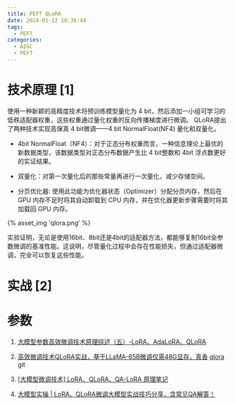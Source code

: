 ```yaml
---
title: PEFT QLoRA
date: 2024-01-12 10:36:44
tags:
  - PEFT
categories:
  - AIGC
  - PEFT
---
```


<p></p>
<!-- more -->

# 技术原理 [1]
使用一种新颖的高精度技术将预训练模型量化为 4 bit，然后添加一小组可学习的低秩适配器权重，这些权重通过量化权重的反向传播梯度进行微调。
QLoRA提出了两种技术实现高保真 4 bit微调——4 bit NormalFloat(NF4) 量化和双量化。

+ 4bit NormalFloat（NF4）：对于正态分布权重而言，一种信息理论上最优的新数据类型，该数据类型对正态分布数据产生比 4 bit整数和 4bit 浮点数更好的实证结果。

+ 双量化：对第一次量化后的那些常量再进行一次量化，减少存储空间。

+ 分页优化器:  使用此功能为优化器状态（Optimizer）分配分页内存，然后在 GPU 内存不足时将其自动卸载到 CPU 内存，并在优化器更新步骤需要时将其加载回 GPU 内存。

{% asset_img 'qlora.png' %}

实验证明，无论是使用16bit、8bit还是4bit的适配器方法，都能够复制16bit全参数微调的基准性能。这说明，尽管量化过程中会存在性能损失，但通过适配器微调，完全可以恢复这些性能。

# 实战 [2]

# 参数
1. [大模型参数高效微调技术原理综述（五）-LoRA、AdaLoRA、QLoRA](https://zhuanlan.zhihu.com/p/636215898)
2. [高效微调技术QLoRA实战，基于LLaMA-65B微调仅需48G显存，真香](https://zhuanlan.zhihu.com/p/636644164)
   [qlora](https://github.com/www6v/llm-action/tree/main/train/qlora) git
   
100. [[大模型微调技术] LoRA、QLoRA、QA-LoRA 原理笔记](https://zhuanlan.zhihu.com/p/671089942)

101. [大模型实操 | LoRA、QLoRA微调大模型实战技巧分享，含常见QA解答！](https://cloud.tencent.com/developer/article/2375230)

